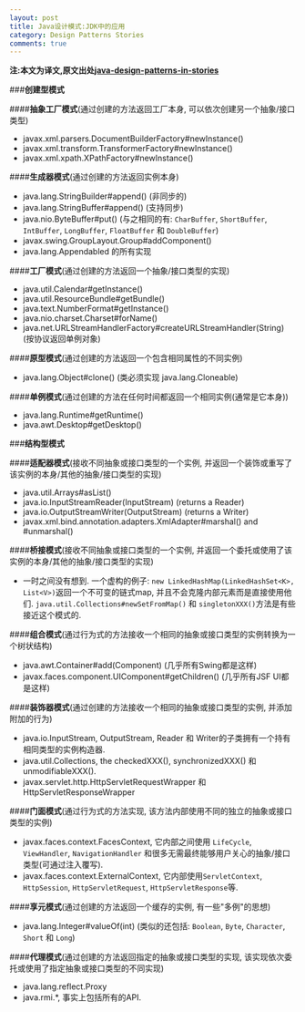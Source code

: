 ```yaml
---
layout: post
title: Java设计模式:JDK中的应用
category: Design Patterns Stories
comments: true
---
```


**注:本文为译文,原文出处[java-design-patterns-in-stories](http://www.programcreek.com/java-design-patterns-in-stories/)**


###**创建型模式**

####**抽象工厂模式**(通过创建的方法返回工厂本身, 可以依次创建另一个抽象/接口类型)

- javax.xml.parsers.DocumentBuilderFactory#newInstance()
- javax.xml.transform.TransformerFactory#newInstance()
- javax.xml.xpath.XPathFactory#newInstance()



####**生成器模式**(通过创建的方法返回实例本身)

- java.lang.StringBuilder#append() (非同步的)
- java.lang.StringBuffer#append() (支持同步)
- java.nio.ByteBuffer#put() (与之相同的有: `CharBuffer`, `ShortBuffer`, `IntBuffer`, `LongBuffer`, `FloatBuffer` 和 `DoubleBuffer`)
- javax.swing.GroupLayout.Group#addComponent()
- java.lang.Appendabled 的所有实现

####**工厂模式**(通过创建的方法返回一个抽象/接口类型的实现)

- java.util.Calendar#getInstance()
- java.util.ResourceBundle#getBundle()
- java.text.NumberFormat#getInstance()
- java.nio.charset.Charset#forName()
- java.net.URLStreamHandlerFactory#createURLStreamHandler(String) (按协议返回单例对象)

####**原型模式**(通过创建的方法返回一个包含相同属性的不同实例)

- java.lang.Object#clone() (类必须实现 java.lang.Cloneable)

####**单例模式**(通过创建的方法在任何时间都返回一个相同实例(通常是它本身))

- java.lang.Runtime#getRuntime()
- java.awt.Desktop#getDesktop()

###**结构型模式**

####**适配器模式**(接收不同抽象或接口类型的一个实例, 并返回一个装饰或重写了该实例的本身/其他的抽象/接口类型的实现)

- java.util.Arrays#asList()
- java.io.InputStreamReader(InputStream) (returns a Reader)
- java.io.OutputStreamWriter(OutputStream) (returns a Writer)
- javax.xml.bind.annotation.adapters.XmlAdapter#marshal() and #unmarshal()

####**桥接模式**(接收不同抽象或接口类型的一个实例, 并返回一个委托或使用了该实例的本身/其他的抽象/接口类型的实现)

- 一时之间没有想到. 一个虚构的例子: `new LinkedHashMap(LinkedHashSet<K>, List<V>)`返回一个不可变的链式map, 并且不会克隆内部元素而是直接使用他们. `java.util.Collections#newSetFromMap()` 和 `singletonXXX()`方法是有些接近这个模式的.

####**组合模式**(通过行为式的方法接收一个相同的抽象或接口类型的实例转换为一个树状结构)

- java.awt.Container#add(Component) (几乎所有Swing都是这样)
- javax.faces.component.UIComponent#getChildren() (几乎所有JSF UI都是这样)

####**装饰器模式**(通过创建的方法接收一个相同的抽象或接口类型的实例, 并添加附加的行为)

- java.io.InputStream, OutputStream, Reader 和 Writer的子类拥有一个持有相同类型的实例构造器.
- java.util.Collections, the checkedXXX(), synchronizedXXX() 和 unmodifiableXXX().
- javax.servlet.http.HttpServletRequestWrapper 和 HttpServletResponseWrapper

####**门面模式**(通过行为式的方法实现, 该方法内部使用不同的独立的抽象或接口类型的实例)

- javax.faces.context.FacesContext, 它内部之间使用 `LifeCycle`, `ViewHandler`, `NavigationHandler` 和很多无需最终能够用户关心的抽象/接口类型(可通过注入覆写).
- javax.faces.context.ExternalContext, 它内部使用`ServletContext`, `HttpSession`, `HttpServletRequest`, `HttpServletResponse`等.

####**享元模式**(通过创建的方法返回一个缓存的实例, 有一些"多例"的思想)

- java.lang.Integer#valueOf(int) (类似的还包括: `Boolean`, `Byte`, `Character`, `Short` 和 `Long`)

####**代理模式**(通过创建的方法返回指定的抽象或接口类型的实现, 该实现依次委托或使用了指定抽象或接口类型的不同实现)

- java.lang.reflect.Proxy
- java.rmi.*, 事实上包括所有的API.